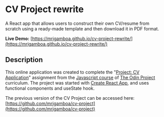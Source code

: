 # CV Project rewrite

A React app that allows users to construct their own CV/resume from scratch using a ready-made template and then download it in PDF format.

**Live Demo:** [https://mrjgamboa.github.io/cv-project-rewrite/](https://mrjgamboa.github.io/cv-project-rewrite/)

## Description

This online application was created to complete the "[Project: CV Application](https://www.theodinproject.com/paths/full-stack-javascript/courses/javascript/lessons/cv-application)" assignment from the [Javascript course](https://www.theodinproject.com/paths/full-stack-javascript/courses/javascript) of [The Odin Project](https://www.theodinproject.com/) curriculum. The project was started with [Create React App](https://github.com/facebook/create-react-app), and uses functional components and useState hook.

The previous version of the CV Project can be accessed here:  
[https://github.com/mrjgamboa/cv-project](https://github.com/mrjgamboa/cv-project)
